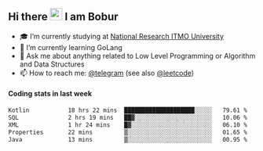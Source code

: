 ## Hi there <img src="https://media.giphy.com/media/hvRJCLFzcasrR4ia7z/giphy.gif" width="25px" height="25px"> I am Bobur

- :mortar_board: I’m currently studying at [National Research ITMO University](https://itmo.ru/)
- :seedling: I’m currently learning GoLang
- :speech_balloon: Ask me about anything related to Low Level Programming or Algorithm and Data Structures
- :mailbox: How to reach me: [@telegram](https://t.me/octoant) (see also [@leetcode](https://leetcode.com/octoant/))    

#### Coding stats in last week

<!--START_SECTION:waka-->

```txt
Kotlin           18 hrs 22 mins  ████████████████████░░░░░   79.61 %
SQL              2 hrs 19 mins   ██▓░░░░░░░░░░░░░░░░░░░░░░   10.06 %
XML              1 hr 24 mins    █▓░░░░░░░░░░░░░░░░░░░░░░░   06.10 %
Properties       22 mins         ▒░░░░░░░░░░░░░░░░░░░░░░░░   01.65 %
Java             13 mins         ▒░░░░░░░░░░░░░░░░░░░░░░░░   00.95 %
```

<!--END_SECTION:waka-->
